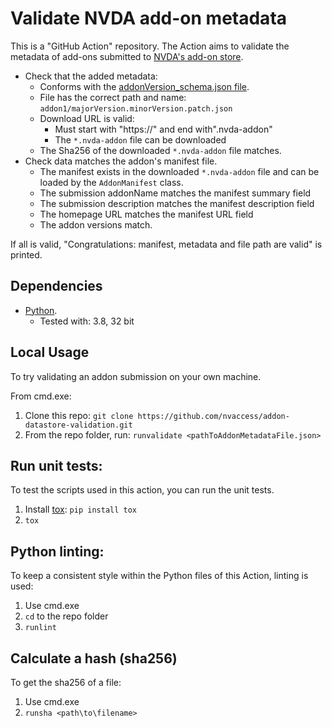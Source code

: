 # Validate NVDA add-on metadata ##

This is a "GitHub Action" repository.
The Action aims to validate the metadata of add-ons submitted to
[NVDA's add-on store](https://github.com/nvaccess/addon-datastore).

- Check that the added metadata:
  - Conforms with the
  [addonVersion_schema.json file](https://github.com/nvaccess/addon-datastore-validation/blob/main/_validate/addonVersion_schema.json).
  - File has the correct path and name: `addon1/majorVersion.minorVersion.patch.json`
  - Download URL is valid:
    - Must start with "https://" and end with".nvda-addon"
    - The `*.nvda-addon` file can be downloaded
  - The Sha256 of the downloaded `*.nvda-addon` file matches.
- Check data matches the addon's manifest file.
  - The manifest exists in the downloaded `*.nvda-addon` file and can be loaded by the `AddonManifest` class. 
  - The submission addonName matches the manifest summary field
  - The submission description matches the manifest description field
  - The homepage URL matches the manifest URL field
  - The addon versions match.

If all is valid, "Congratulations: manifest, metadata and file path are valid" is printed.

## Dependencies ##

* [Python](https://www.python.org/).
  - Tested with: 3.8, 32 bit

## Local Usage ##
To try validating an addon submission on your own machine.

From cmd.exe:

1. Clone this repo: `git clone https://github.com/nvaccess/addon-datastore-validation.git`
1. From the repo folder, run: `runvalidate <pathToAddonMetadataFile.json>`

## Run unit tests:
To test the scripts used in this action, you can run the unit tests.

1. Install [tox](https://pypi.org/project/tox): `pip install tox`
1. `tox`

## Python linting:
To keep a consistent style within the Python files of this Action, linting is used:
1. Use cmd.exe
1. `cd` to the repo folder
1. `runlint`

## Calculate a hash (sha256)

To get the sha256 of a file:
1. Use cmd.exe
1. `runsha <path\to\filename>`
